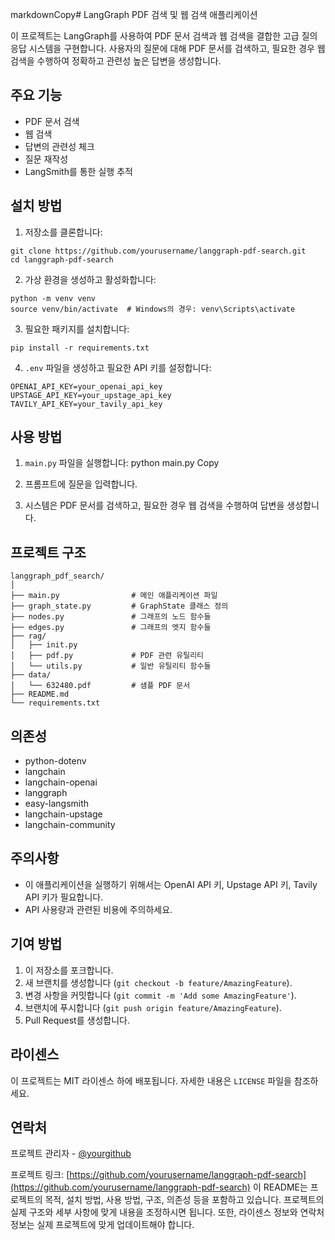 markdownCopy# LangGraph PDF 검색 및 웹 검색 애플리케이션

이 프로젝트는 LangGraph를 사용하여 PDF 문서 검색과 웹 검색을 결합한 고급 질의응답 시스템을 구현합니다. 
사용자의 질문에 대해 PDF 문서를 검색하고, 필요한 경우 웹 검색을 수행하여 정확하고 관련성 높은 답변을 생성합니다.

## 주요 기능

- PDF 문서 검색
- 웹 검색
- 답변의 관련성 체크
- 질문 재작성
- LangSmith를 통한 실행 추적

## 설치 방법

1. 저장소를 클론합니다:
```powershall
git clone https://github.com/yourusername/langgraph-pdf-search.git
cd langgraph-pdf-search
```
2. 가상 환경을 생성하고 활성화합니다:
```powershall
python -m venv venv
source venv/bin/activate  # Windows의 경우: venv\Scripts\activate
```
3. 필요한 패키지를 설치합니다:
```powershall
pip install -r requirements.txt
```
4. `.env` 파일을 생성하고 필요한 API 키를 설정합니다:
```
OPENAI_API_KEY=your_openai_api_key
UPSTAGE_API_KEY=your_upstage_api_key
TAVILY_API_KEY=your_tavily_api_key
```
## 사용 방법

1. `main.py` 파일을 실행합니다:
python main.py
Copy
2. 프롬프트에 질문을 입력합니다.

3. 시스템은 PDF 문서를 검색하고, 필요한 경우 웹 검색을 수행하여 답변을 생성합니다.

## 프로젝트 구조
```
langgraph_pdf_search/
│
├── main.py                # 메인 애플리케이션 파일
├── graph_state.py         # GraphState 클래스 정의
├── nodes.py               # 그래프의 노드 함수들
├── edges.py               # 그래프의 엣지 함수들
├── rag/
│   ├── init.py
│   ├── pdf.py             # PDF 관련 유틸리티
│   └── utils.py           # 일반 유틸리티 함수들
├── data/
│   └── 632480.pdf         # 샘플 PDF 문서
├── README.md
└── requirements.txt
```
## 의존성

- python-dotenv
- langchain
- langchain-openai
- langgraph
- easy-langsmith
- langchain-upstage
- langchain-community

## 주의사항

- 이 애플리케이션을 실행하기 위해서는 OpenAI API 키, Upstage API 키, Tavily API 키가 필요합니다.
- API 사용량과 관련된 비용에 주의하세요.

## 기여 방법

1. 이 저장소를 포크합니다.
2. 새 브랜치를 생성합니다 (`git checkout -b feature/AmazingFeature`).
3. 변경 사항을 커밋합니다 (`git commit -m 'Add some AmazingFeature'`).
4. 브랜치에 푸시합니다 (`git push origin feature/AmazingFeature`).
5. Pull Request를 생성합니다.

## 라이센스

이 프로젝트는 MIT 라이센스 하에 배포됩니다. 자세한 내용은 `LICENSE` 파일을 참조하세요.

## 연락처

프로젝트 관리자 - [@yourgithub](https://github.com/yourgithub)

프로젝트 링크: [https://github.com/yourusername/langgraph-pdf-search](https://github.com/yourusername/langgraph-pdf-search)
이 README는 프로젝트의 목적, 설치 방법, 사용 방법, 구조, 의존성 등을 포함하고 있습니다. 프로젝트의 실제 구조와 세부 사항에 맞게 내용을 조정하시면 됩니다. 또한, 라이센스 정보와 연락처 정보는 실제 프로젝트에 맞게 업데이트해야 합니다.